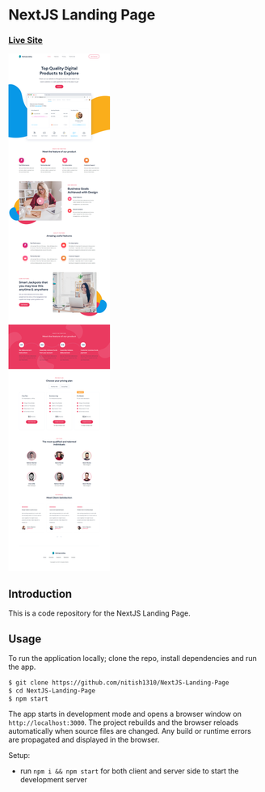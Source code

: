 # NextJS Landing Page

### [Live Site](https://nextjs-landing-page.web.app/)

![Title-image](https://github.com/nitish1310/NextJS-Landing-Page/blob/master/images/nextjs-landing-page-img.png)

## Introduction
This is a code repository for the NextJS Landing Page. 

<!-- ## Features

The features include:

* 📝 Full E-Commerce application.
* 📡 Realtime database in Firebase.
* 📦 Full responsive
* 💬 Stripe payment method
* 📡 Hosted on Firebase.
-->

<!-- ## Components -->

## Usage

To run the application locally; clone the repo, install dependencies and run the app.

```
$ git clone https://github.com/nitish1310/NextJS-Landing-Page
$ cd NextJS-Landing-Page
$ npm start
```

The app starts in development mode and opens a browser window on `http://localhost:3000`. The project rebuilds and the browser reloads automatically when source files are changed. Any build or runtime errors are propagated and displayed in the browser.

Setup:
- run ```npm i && npm start``` for both client and server side to start the development server
